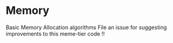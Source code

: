 # Memory
Basic Memory Allocation algorithms
File an issue for suggesting improvements to this meme-tier code !!
